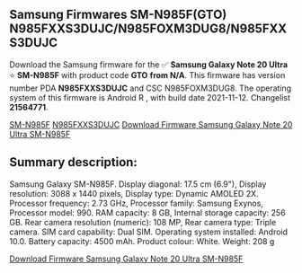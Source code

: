 <h2>Samsung Firmwares SM-N985F(GTO) N985FXXS3DUJC/N985FOXM3DUG8/N985FXXS3DUJC</h2>
Download the Samsung firmware for the ✅ <strong>Samsung Galaxy Note 20 Ultra </strong> ⭐ <strong>SM-N985F</strong> with product code <strong>GTO</strong> <strong> from N/A</strong>. This firmware has version number PDA <strong>N985FXXS3DUJC</strong> and CSC N985FOXM3DUG8. The operating system of this firmware is Android R , with build date 2021-11-12. Changelist <strong>21564771</strong>.


[SM-N985F](https://samfirm.shop/samsung/model/SM-N985F)
[N985FXXS3DUJC](https://samfirm.shop/samsung/pda/N985FXXS3DUJC)
[Download Firmware Samsung Galaxy Note 20 Ultra SM-N985F](https://samfirm.shop/samsung/firmware/473983)
<h2>Summary description:</h2>
<p>Samsung Galaxy SM-N985F. Display diagonal: 17.5 cm (6.9"), Display resolution: 3088 x 1440 pixels, Display type: Dynamic AMOLED 2X. Processor frequency: 2.73 GHz, Processor family: Samsung Exynos, Processor model: 990. RAM capacity: 8 GB, Internal storage capacity: 256 GB. Rear camera resolution (numeric): 108 MP, Rear camera type: Triple camera. SIM card capability: Dual SIM. Operating system installed: Android 10.0. Battery capacity: 4500 mAh. Product colour: White. Weight: 208 g</p>


[Download Firmware Samsung Galaxy Note 20 Ultra SM-N985F](https://samfirm.shop/samsung/firmware/473983)
